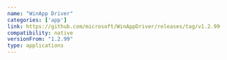 ```yaml
---
name: "WinApp Driver"
categories: ['app']
link: https://github.com/microsoft/WinAppDriver/releases/tag/v1.2.99
compatibility: native
versionFrom: "1.2.99"
type: applications
---
```


